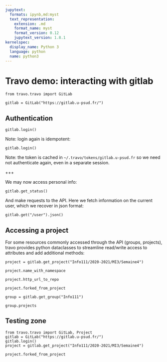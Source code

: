 ```yaml
---
jupytext:
  formats: ipynb,md:myst
  text_representation:
    extension: .md
    format_name: myst
    format_version: 0.12
    jupytext_version: 1.8.1
kernelspec:
  display_name: Python 3
  language: python
  name: python3
---
```


# Travo demo: interacting with gitlab

```{code-cell} ipython3
from travo.travo import GitLab
```

```{code-cell} ipython3
gitlab = GitLab("https://gitlab.u-psud.fr/")
```

## Authentication

```{code-cell} ipython3
gitlab.login()
```

Note: login again is idempotent:

```{code-cell} ipython3
gitlab.login()
```

Note: the token is cached in `~/.travo/tokens/gitlab.u-psud.fr` so
we need not authenticate again, even in a separate session.

+++

We may now access personal info:

```{code-cell} ipython3
gitlab.get_status()
```

And make requests to the API. Here we fetch information
on the current user, which we recover in json format:

```{code-cell} ipython3
gitlab.get("/user").json()
```

## Accessing a project

For some resources commonly accessed through the API (groups,
projects), travo provides python dataclasses to streamline
read/write access to attributes and add additional methods:

```{code-cell} ipython3
project = gitlab.get_project("Info111/2020-2021/MI3/Semaine4")
```

```{code-cell} ipython3
project.name_with_namespace
```

```{code-cell} ipython3
project.http_url_to_repo
```

```{code-cell} ipython3
project.forked_from_project
```

```{code-cell} ipython3
group = gitlab.get_group("Info111")
```

```{code-cell} ipython3
group.projects
```

## Testing zone

```{code-cell} ipython3
from travo.travo import GitLab, Project
gitlab = GitLab("https://gitlab.u-psud.fr/")
gitlab.login()
project = gitlab.get_project("Info111/2020-2021/MI3/Semaine4")
```

```{code-cell} ipython3
project.forked_from_project
```
